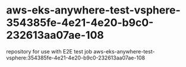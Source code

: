 # aws-eks-anywhere-test-vsphere-354385fe-4e21-4e20-b9c0-232613aa07ae-108
repository for use with E2E test job aws-eks-anywhere-test-vsphere:354385fe-4e21-4e20-b9c0-232613aa07ae-108
